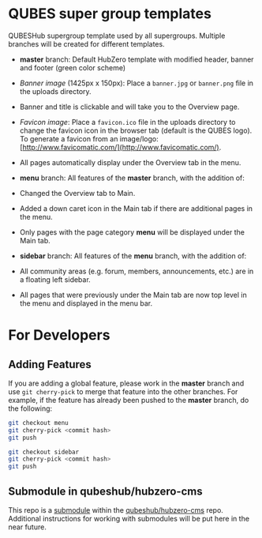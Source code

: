 # QUBES super group templates
QUBESHub supergroup template used by all supergroups. Multiple branches will be created for different templates.

 * **master** branch:  Default HubZero template with modified header, banner and footer (green color scheme)
  * *Banner image* (1425px x 150px): Place a `banner.jpg` or `banner.png` file in the uploads directory.
  * Banner and title is clickable and will take you to the Overview page.
  * *Favicon image*: Place a `favicon.ico` file in the uploads directory to change the favicon icon in the browser tab (default is the QUBES logo). To generate a favicon from an image/logo:  [http://www.favicomatic.com/](http://www.favicomatic.com/).
  * All pages automatically display under the Overview tab in the menu.
   
 * **menu** branch:  All features of the **master** branch, with the addition of:
  * Changed the Overview tab to Main.
  * Added a down caret icon in the Main tab if there are additional pages in the menu.
  * Only pages with the page category **menu** will be displayed under the Main tab.

* **sidebar** branch:  All features of the **menu** branch, with the addition of:
 * All community areas (e.g. forum, members, announcements, etc.) are in a floating left sidebar.
 * All pages that were previously under the Main tab are now top level in the menu and displayed in the menu bar.

# For Developers

## Adding Features

If you are adding a global feature, please work in the **master** branch and use `git cherry-pick` to merge that feature into the other branches.  For example, if the feature has already been pushed to the **master** branch, do the following:

```bash
git checkout menu
git cherry-pick <commit hash>
git push

git checkout sidebar
git cherry-pick <commit hash>
git push
```

## Submodule in qubeshub/hubzero-cms

This repo is a [submodule](https://git-scm.com/book/en/v2/Git-Tools-Submodules) within the [qubeshub/hubzero-cms](https://github.com/qubeshub/hubzero-cms) repo.  Additional instructions for working with submodules will be put here in the near future.